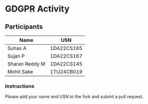 # GDGPR Activity

## Participants

| Name   | USN        |
|--------|------------|
| Suhas A| 1DA22CS165 |
| Sujan P| 1DA22CS167 |
| Sharan Reddy M| 1DA22CS145|
| Mohit Sake | 1TU24CB019 |

### Instructions
Please add your name and USN to the fork and submit a pull request.

